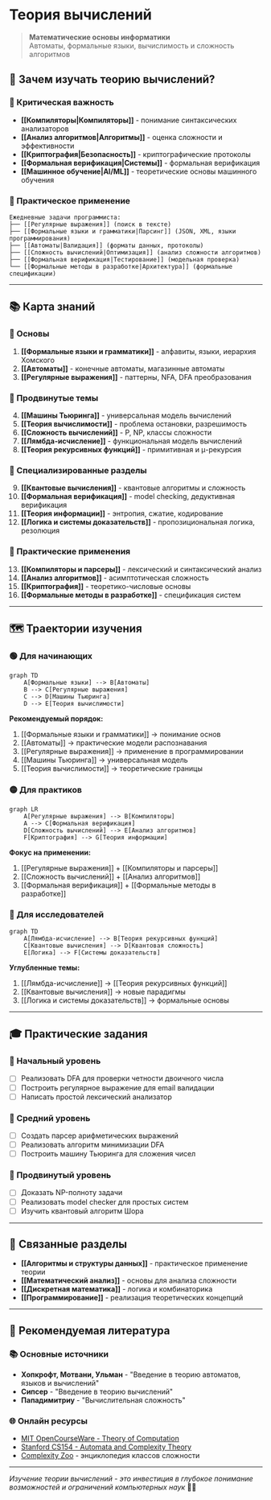 # Теория вычислений

> **Математические основы информатики**  
> Автоматы, формальные языки, вычислимость и сложность алгоритмов

## 🎯 Зачем изучать теорию вычислений?

### 🔑 Критическая важность
- **[[Компиляторы|Компиляторы]]** - понимание синтаксических анализаторов
- **[[Анализ алгоритмов|Алгоритмы]]** - оценка сложности и эффективности  
- **[[Криптография|Безопасность]]** - криптографические протоколы
- **[[Формальная верификация|Системы]]** - формальная верификация
- **[[Машинное обучение|AI/ML]]** - теоретические основы машинного обучения

### 💼 Практическое применение
```
Ежедневные задачи программиста:
├── [[Регулярные выражения]] (поиск в тексте)
├── [[Формальные языки и грамматики|Парсинг]] (JSON, XML, языки программирования)
├── [[Автоматы|Валидация]] (форматы данных, протоколы)
├── [[Сложность вычислений|Оптимизация]] (анализ сложности алгоритмов)
├── [[Формальная верификация|Тестирование]] (модельная проверка)
└── [[Формальные методы в разработке|Архитектура]] (формальные спецификации)
```

---

## 📚 Карта знаний

### 🎯 Основы
1. **[[Формальные языки и грамматики]]** - алфавиты, языки, иерархия Хомского
2. **[[Автоматы]]** - конечные автоматы, магазинные автоматы
3. **[[Регулярные выражения]]** - паттерны, NFA, DFA преобразования

### 🚀 Продвинутые темы
4. **[[Машины Тьюринга]]** - универсальная модель вычислений
5. **[[Теория вычислимости]]** - проблема остановки, разрешимость
6. **[[Сложность вычислений]]** - P, NP, классы сложности
7. **[[Лямбда-исчисление]]** - функциональная модель вычислений
8. **[[Теория рекурсивных функций]]** - примитивная и μ-рекурсия

### 🔬 Специализированные разделы
9. **[[Квантовые вычисления]]** - квантовые алгоритмы и сложность
10. **[[Формальная верификация]]** - model checking, дедуктивная верификация
11. **[[Теория информации]]** - энтропия, сжатие, кодирование
12. **[[Логика и системы доказательств]]** - пропозициональная логика, резолюция

### 💼 Практические применения
13. **[[Компиляторы и парсеры]]** - лексический и синтаксический анализ
14. **[[Анализ алгоритмов]]** - асимптотическая сложность
15. **[[Криптография]]** - теоретико-числовые основы
16. **[[Формальные методы в разработке]]** - спецификация систем

---

## 🗺️ Траектории изучения

### 🟢 Для начинающих
```mermaid
graph TD
    A[Формальные языки] --> B[Автоматы]
    B --> C[Регулярные выражения]
    C --> D[Машины Тьюринга]
    D --> E[Теория вычислимости]
```

**Рекомендуемый порядок:**
1. [[Формальные языки и грамматики]] → понимание основ
2. [[Автоматы]] → практические модели распознавания
3. [[Регулярные выражения]] → применение в программировании
4. [[Машины Тьюринга]] → универсальная модель
5. [[Теория вычислимости]] → теоретические границы

### 🟡 Для практиков
```mermaid
graph LR
    A[Регулярные выражения] --> B[Компиляторы]
    A --> C[Формальная верификация]
    D[Сложность вычислений] --> E[Анализ алгоритмов]
    F[Криптография] --> G[Теория информации]
```

**Фокус на применении:**
1. [[Регулярные выражения]] + [[Компиляторы и парсеры]]
2. [[Сложность вычислений]] + [[Анализ алгоритмов]]
3. [[Формальная верификация]] + [[Формальные методы в разработке]]

### 🔴 Для исследователей
```mermaid
graph TD
    A[Лямбда-исчисление] --> B[Теория рекурсивных функций]
    C[Квантовые вычисления] --> D[Квантовая сложность]
    E[Логика] --> F[Системы доказательств]
```

**Углубленные темы:**
1. [[Лямбда-исчисление]] → [[Теория рекурсивных функций]]
2. [[Квантовые вычисления]] → новые парадигмы
3. [[Логика и системы доказательств]] → формальные основы

---

## 🎓 Практические задания

### 📝 Начальный уровень
- [ ] Реализовать DFA для проверки четности двоичного числа
- [ ] Построить регулярное выражение для email валидации
- [ ] Написать простой лексический анализатор

### 🔧 Средний уровень  
- [ ] Создать парсер арифметических выражений
- [ ] Реализовать алгоритм минимизации DFA
- [ ] Построить машину Тьюринга для сложения чисел

### 🚀 Продвинутый уровень
- [ ] Доказать NP-полноту задачи
- [ ] Реализовать model checker для простых систем
- [ ] Изучить квантовый алгоритм Шора

---

## 🔗 Связанные разделы

- **[[Алгоритмы и структуры данных]]** - практическое применение теории
- **[[Математический анализ]]** - основы для анализа сложности
- **[[Дискретная математика]]** - логика и комбинаторика
- **[[Программирование]]** - реализация теоретических концепций

---

## 📖 Рекомендуемая литература

### 📚 Основные источники
- **Хопкрофт, Мотвани, Ульман** - "Введение в теорию автоматов, языков и вычислений"
- **Сипсер** - "Введение в теорию вычислений"
- **Пападимитриу** - "Вычислительная сложность"

### 🌐 Онлайн ресурсы
- [MIT OpenCourseWare - Theory of Computation](https://ocw.mit.edu)
- [Stanford CS154 - Automata and Complexity Theory](https://web.stanford.edu/class/cs154/)
- [Complexity Zoo](https://complexityzoo.net/Complexity_Zoo) - энциклопедия классов сложности

---

*Изучение теории вычислений - это инвестиция в глубокое понимание возможностей и ограничений компьютерных наук* 🧠✨ 